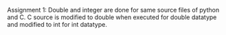 Assignment 1:
  Double and integer are done for same source files of python and C. C source is modified to double when executed for double datatype and modified to int for int datatype.
